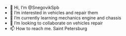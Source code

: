 - 👋 Hi, I’m @SnegovikSpb
- 👀 I’m interested in vehicles and  repair them 
- 🌱 I’m currently learning mechanics engine and chassis 
- 💞️ I’m looking to collaborate on vehicles repair 
- 📫 How to reach me. Saint Petersburg 

<!---
SnegovikSpb78 is a ✨ special ✨ repository because its `README.md` (this file) appears on your GitHub profile.
You can click the Preview link to take a look at your changes.
--->
